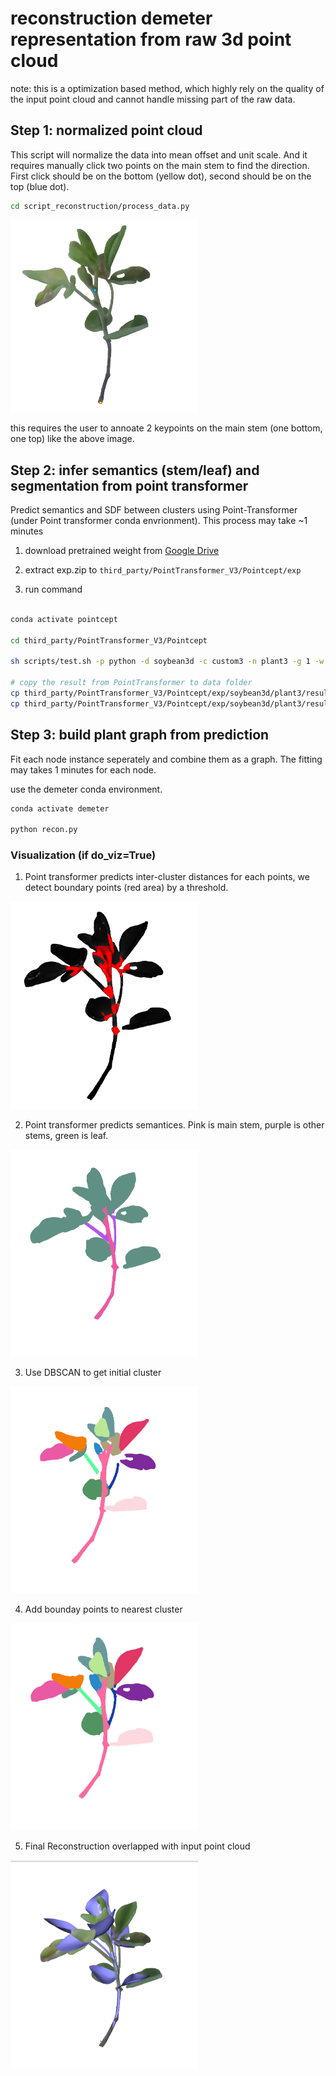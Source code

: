 # reconstruction demeter representation from raw 3d point cloud

note: this is a optimization based method, which highly rely on the quality of the input point cloud and cannot handle missing part of the raw data.


## Step 1: normalized point cloud

This script will normalize the data into mean offset and unit scale. And it requires manually click two points on the main stem to find the direction. First click should be on the bottom (yellow dot), second should be on the top (blue dot).

```bash
cd script_reconstruction/process_data.py
```
<img src="../assets/before_annotate.png" alt="Demeter " width="300">

this requires the user to annoate 2 keypoints on the main stem (one bottom, one top) like the above image. 


## Step 2: infer semantics (stem/leaf) and segmentation from point transformer

Predict semantics and SDF between clusters using Point-Transformer (under Point transformer conda envrionment).
This process may take ~1 minutes

1. download pretrained weight from [Google Drive](https://drive.google.com/file/d/1u962buCv6sEjkZHZkxf7FgHzi391b_49/view?usp=sharing)

2. extract exp.zip to ```third_party/PointTransformer_V3/Pointcept/exp```

3. run command

```bash

conda activate pointcept

cd third_party/PointTransformer_V3/Pointcept

sh scripts/test.sh -p python -d soybean3d -c custom3 -n plant3 -g 1 -w model_last

# copy the result from PointTransformer to data folder
cp third_party/PointTransformer_V3/Pointcept/exp/soybean3d/plant3/result/normalized_pcd_pred_dist.npy sample_point_cloud/val/65_i
cp third_party/PointTransformer_V3/Pointcept/exp/soybean3d/plant3/result/normalized_pcd_pred.npy sample_point_cloud/val/65_i

```

## Step 3: build plant graph from prediction

Fit each node instance seperately and combine them as a graph. The fitting may takes 1 minutes for each node.

use the demeter conda environment.

```bash
conda activate demeter

python recon.py
```

### Visualization (if do_viz=True)

1. Point transformer predicts inter-cluster distances for each points, we detect boundary points (red area) by a threshold.

<img src="../assets/distance.png" alt="Demeter " width="300">

2. Point transformer predicts semantices. Pink is main stem, purple is other stems, green is leaf.

<img src="../assets/semantics.png" alt="Demeter " width="300">

3. Use DBSCAN to get initial cluster

<img src="../assets/init_segmentation.png" alt="Demeter " width="300">

4. Add bounday points to nearest cluster

<img src="../assets/fixed_segmentation.png" alt="Demeter " width="300">

5. Final Reconstruction overlapped with input point cloud


<img src="../assets/recon.png" alt="Demeter " width="300">
